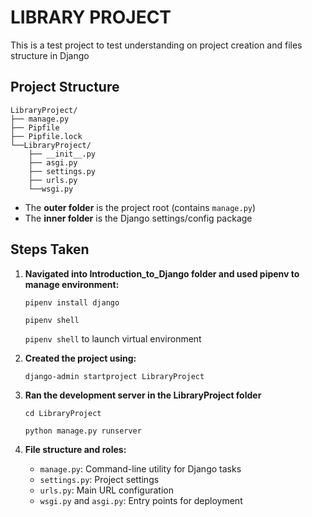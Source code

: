 # LIBRARY PROJECT

This is a test project to test understanding on project creation and files structure in Django

## Project Structure
```
LibraryProject/
├── manage.py 
├── Pipfile 
├── Pipfile.lock 
└──LibraryProject/ 
    ├── __init__.py 
    ├── asgi.py 
    ├── settings.py 
    ├── urls.py 
    └──wsgi.py
```

- The **outer folder** is the project root (contains `manage.py`)
- The **inner folder** is the Django settings/config package

## Steps Taken
1. **Navigated into Introduction_to_Django folder and used pipenv to manage environment:**

    ```
    pipenv install django
    ```
    ```
    pipenv shell
    ``` 

   `pipenv shell` to launch virtual environment

2. **Created the project using:**

    ```
    django-admin startproject LibraryProject
    ```

3. **Ran the development server in the LibraryProject folder**

    ```
    cd LibraryProject
    ```
    ```
    python manage.py runserver
    ```

4. **File structure and roles:**
    - `manage.py`: Command-line utility for Django tasks
    - `settings.py`: Project settings
    - `urls.py`: Main URL configuration
    - `wsgi.py` and `asgi.py`: Entry points for deployment


